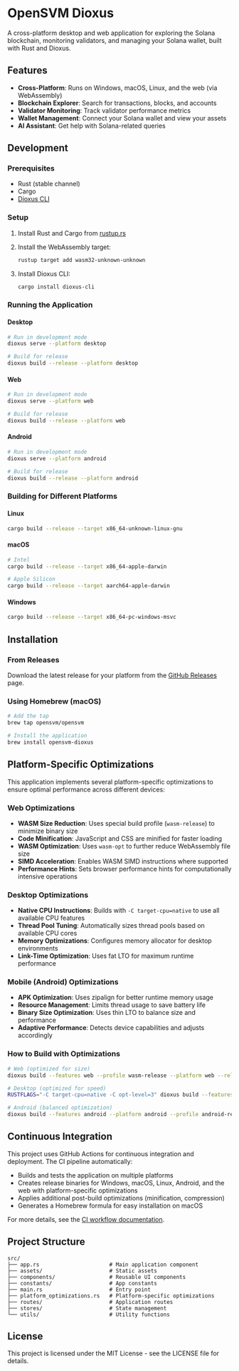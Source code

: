 # OpenSVM Dioxus

A cross-platform desktop and web application for exploring the Solana blockchain, monitoring validators, and managing your Solana wallet, built with Rust and Dioxus.

## Features

- **Cross-Platform**: Runs on Windows, macOS, Linux, and the web (via WebAssembly)
- **Blockchain Explorer**: Search for transactions, blocks, and accounts
- **Validator Monitoring**: Track validator performance metrics
- **Wallet Management**: Connect your Solana wallet and view your assets
- **AI Assistant**: Get help with Solana-related queries

## Development

### Prerequisites

- Rust (stable channel)
- Cargo
- [Dioxus CLI](https://github.com/DioxusLabs/dioxus/tree/master/packages/cli)

### Setup

1. Install Rust and Cargo from [rustup.rs](https://rustup.rs/)

2. Install the WebAssembly target:
   ```bash
   rustup target add wasm32-unknown-unknown
   ```

3. Install Dioxus CLI:
   ```bash
   cargo install dioxus-cli
   ```

### Running the Application

#### Desktop

```bash
# Run in development mode
dioxus serve --platform desktop

# Build for release
dioxus build --release --platform desktop
```

#### Web

```bash
# Run in development mode
dioxus serve --platform web

# Build for release
dioxus build --release --platform web
```

#### Android

```bash
# Run in development mode
dioxus serve --platform android

# Build for release
dioxus build --release --platform android
```

### Building for Different Platforms

#### Linux

```bash
cargo build --release --target x86_64-unknown-linux-gnu
```

#### macOS

```bash
# Intel
cargo build --release --target x86_64-apple-darwin

# Apple Silicon
cargo build --release --target aarch64-apple-darwin
```

#### Windows

```bash
cargo build --release --target x86_64-pc-windows-msvc
```

## Installation

### From Releases

Download the latest release for your platform from the [GitHub Releases](https://github.com/openSVM/opensvm-mobile/releases) page.

### Using Homebrew (macOS)

```bash
# Add the tap
brew tap opensvm/opensvm

# Install the application
brew install opensvm-dioxus
```

## Platform-Specific Optimizations

This application implements several platform-specific optimizations to ensure optimal performance across different devices:

### Web Optimizations

- **WASM Size Reduction**: Uses special build profile (`wasm-release`) to minimize binary size
- **Code Minification**: JavaScript and CSS are minified for faster loading
- **WASM Optimization**: Uses `wasm-opt` to further reduce WebAssembly file size
- **SIMD Acceleration**: Enables WASM SIMD instructions where supported
- **Performance Hints**: Sets browser performance hints for computationally intensive operations

### Desktop Optimizations

- **Native CPU Instructions**: Builds with `-C target-cpu=native` to use all available CPU features
- **Thread Pool Tuning**: Automatically sizes thread pools based on available CPU cores
- **Memory Optimizations**: Configures memory allocator for desktop environments
- **Link-Time Optimization**: Uses fat LTO for maximum runtime performance

### Mobile (Android) Optimizations

- **APK Optimization**: Uses zipalign for better runtime memory usage
- **Resource Management**: Limits thread usage to save battery life
- **Binary Size Optimization**: Uses thin LTO to balance size and performance
- **Adaptive Performance**: Detects device capabilities and adjusts accordingly

### How to Build with Optimizations

```bash
# Web (optimized for size)
dioxus build --features web --profile wasm-release --platform web --release

# Desktop (optimized for speed)
RUSTFLAGS="-C target-cpu=native -C opt-level=3" dioxus build --features desktop --profile desktop-release --platform desktop --release

# Android (balanced optimization)
dioxus build --features android --platform android --profile android-release
```

## Continuous Integration

This project uses GitHub Actions for continuous integration and deployment. The CI pipeline automatically:

- Builds and tests the application on multiple platforms
- Creates release binaries for Windows, macOS, Linux, Android, and the web with platform-specific optimizations
- Applies additional post-build optimizations (minification, compression)
- Generates a Homebrew formula for easy installation on macOS

For more details, see the [CI workflow documentation](../.github/workflows/README.md).

## Project Structure

```
src/
├── app.rs                      # Main application component
├── assets/                     # Static assets
├── components/                 # Reusable UI components
├── constants/                  # App constants
├── main.rs                     # Entry point
├── platform_optimizations.rs   # Platform-specific optimizations
├── routes/                     # Application routes
├── stores/                     # State management
└── utils/                      # Utility functions
```

## License

This project is licensed under the MIT License - see the LICENSE file for details.
